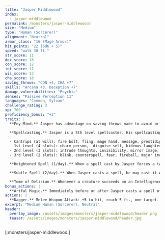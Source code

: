 ```yaml
---
title: "Jasper Middlewood"
index:
  - jasper-middlewood
permalink: /monsters/jasper-middlewood/
size: "Medium"
type: "Human (Sorcerer)"
alignment: "Neutral"
armor_class: "16 (Mage Armor)"
hit_points: "22 (6d6 + 5)"
speed: "walk 30 ft."
str_score: 11
dex_score: 16
con_score: 12
int_score: 11
wis_score: 13
cha_score: 18
saving_throws: "CON +4, CHA +7"
skills: "Arcana +3, Deception +7"
damage_vulnerabilities: "Psychic"
senses: "Passive Perception 11"
languages: "Common, Sylvan"
challenge_rating: 3
xp: 700
proficiency_bonus: "+3"
traits: |
  **Fey Mind.** Jasper has advantage on saving throws made to avoid or end the Charm condition, and magic can't put him to sleep.

  **Spellcasting.** Jasper is a 5th level spellcaster. His spellcasting ability is Charisma (spell save DC 15, +7 to hit with spell attacks). He has the following spells prepared:

  - Cantrips (at will): fire bolt, fling, mage hand, message, prestidigitation
  - 1st Level (4 slots): charm person,  disguise self, hideous laughter, mage armor, magic missile, momentary madness, notion, shield
  - 2nd level (3 slots): intrude thoughts, invisibility, mirror image, misty step, searing pain, suggestion
  - 3rd level (2 slots): blink, counterspell, fear, fireball, major image, mistrust, voices

  **Heightened Spell (1/day).** When a spell cast by Jasper forces a target to make a saving throw to resist its effects, he may cause one target to have disadvantage on its first saving throw made against the spell.

  **Subtle Spell (2/day).** When Jasper casts a spell, he may cast it without any verbal or somatic components.

  **Tome of Delirium.** Whenever a creature succeeds on an Intelligence, Wisdom, or Charisma saving throw against one of his spells, Jasper takes 1d4 psychic damage.
bonus_actions: |
  **Artful Magic.** Immediately before or after Jasper casts a spell of 1st level or higher, he can use his bonus action to teleport up to 15 feet to an unoccupied space he can see.
actions: |
  **Dagger.** Melee Weapon Attack: +5 to hit, reach 5 ft., one target. Hit: 5 (1d4+3) piercing damage.
excerpt: "Medium Human (Sorcerer), Neutral"
header:
  overlay_image: /assets/images/monsters/jasper-middlewood/header.png
  teaser: /assets/images/monsters/jasper-middlewood/header.jpg
---
```


[:monsters/jasper-middlewood:]
